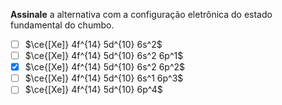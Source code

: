 **Assinale** a alternativa com a configuração eletrônica do estado fundamental do chumbo.

- [ ] $\ce{[Xe]} 4f^{14} 5d^{10} 6s^2$
- [ ] $\ce{[Xe]} 4f^{14} 5d^{10} 6s^2 6p^1$
- [x] $\ce{[Xe]} 4f^{14} 5d^{10} 6s^2 6p^2$
- [ ] $\ce{[Xe]} 4f^{14} 5d^{10} 6s^1 6p^3$
- [ ] $\ce{[Xe]} 4f^{14} 5d^{10} 6p^4$
